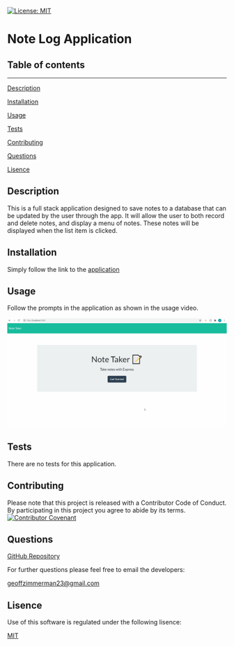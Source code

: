 [![License: MIT](https://img.shields.io/badge/License-MIT-yellow.svg)](https://opensource.org/licenses/MIT)
  # Note Log Application
  ## Table of contents
  ---
  [Description](#description)

  [Installation](#installation)

  [Usage](#usage)

  [Tests](#tests)

  [Contributing](#contributing)

  [Questions](#questions)

  [Lisence](#lisence)

  ## Description
  This is a full stack application designed to save notes to a database that can be updated by the user through the app. It will  allow the user to both record and delete notes, and display a menu of notes. These notes will be displayed when the list item is clicked.
  ## Installation
  Simply follow the link to the [application]()
  ## Usage
  Follow the prompts in the application as shown in the usage video.

  ![Usage Video](images\usage_video.gif)
  ## Tests
  There are no tests for this application.
  ## Contributing
  Please note that this project is released with a Contributor Code of Conduct. By participating in this project you agree to abide by its terms.
  [![Contributor Covenant](https://img.shields.io/badge/Contributor%20Covenant-v2.0%20adopted-ff69b4.svg)](code_of_conduct.md)
  ## Questions
  [GitHub Repository](https://github.com/geoff7709/note_log)

  For further questions please feel free to email the developers:

  geoffzimmerman23@gmail.com
  ## Lisence
  Use of this software is regulated under the following lisence:

  [MIT](https://opensource.org/licenses/MIT)

  




